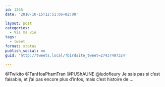 ```yaml
---
id: 1265
date: '2010-10-15T12:51:06+02:00'

layout: post
categories:
  - Vis ma vie
tags:
  - tweet
format: status
publish_social: no
guid: 'http://tweets.local/?birdsite_tweet=27437497324'

---
```


@Twikito @TanHoaPhamTran @PUShAUNE @ludofleury Je sais pas si c’est faisable, et j’ai pas encore plus d’infos, mais c’est histoire de …
